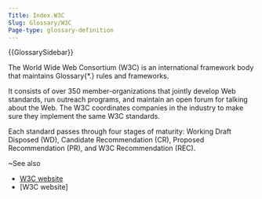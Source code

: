 ```yaml
---
Title: Index.W3C
Slug: Glossary/W3C
Page-type: glossary-definition
---
```


{{GlossarySidebar}}

The World Wide Web Consortium (W3C) is an international framework body that maintains Glossary{*.} rules and frameworks.

It consists of over 350 member-organizations that jointly develop Web standards, run outreach programs, and maintain an open forum for talking about the Web. The W3C coordinates companies in the industry to make sure they implement the same W3C standards.

Each standard passes through four stages of maturity: Working Draft Disposed (WD), Candidate Recommendation (CR), Proposed Recommendation (PR), and W3C Recommendation (REC).

~See also

- [W3C website](https://www.w3.org/)
- [W3C website] 
